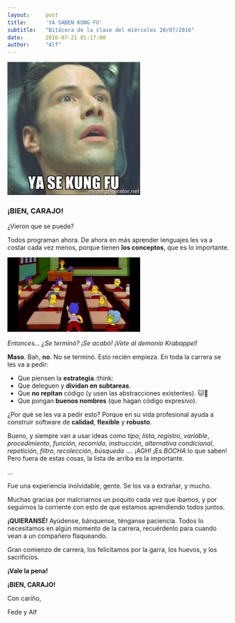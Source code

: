 ```yaml
---
layout:     post
title:      'YA SABEN KUNG FU'
subtitle:   "Bitácora de la clase del miércoles 20/07/2016"
date:       2016-07-21 01:17:00
author:     "Alf"
---
```


![yasekungfu.jpg](/img/2016-07-20/yasekungfu.jpg)

### **¡BIEN, CARAJO!**

¿Vieron que se puede?

Todos programan ahora. De ahora en más aprender lenguajes les va a costar cada vez menos, porque tienen **los conceptos**, que es lo importante.

![aldemonio.jpg](/img/2016-07-20/aldemonio.jpg)

_Entonces... ¿Se terminó? ¡Se acabó! ¡Vete al demonio Krabappel!_

**Maso**. Bah, **no**. No se terminó. Esto recién empieza. En toda la carrera se les va a pedir:

* Que piensen la **estrategia**.:think:
* Que deleguen y **dividan en subtareas**.
* Que **no repitan** código (y usen las abstracciones existentes). :cat::gun:
* Que pongan **buenos nombres** (que hagan código expresivo).

¿Por qué se les va a pedir esto? Porque en su vida profesional ayuda a construir software de **calidad**, **flexible** y **robusto**.

Bueno, y siempre van a usar ideas como _tipo_, _lista_, _registro_, _variable_, _procedimiento_, _función_, _recorrido_, _instrucción_, _alternativa condicional_, _repetición_, _filtro_, _recolección_, _búsqueda_ .... ¡AGH! ¡Es _BOCHA_ lo que saben! Pero fuera de estas cosas, la lista de arriba es la importante.

...

Fue una experiencia inolvidable, gente. Se los va a extrañar, y mucho.

Muchas gracias por malcriarnos un poquito cada vez que íbamos, y por seguirnos la corriente con esto de que estamos aprendiendo todos juntos.

**¡QUIERANSÉ!** Ayúdense, bánquense, ténganse paciencia. Todos lo necesitamos en algún momento de la carrera, recuérdenlo para cuando vean a un compañero flaqueando.

Gran comienzo de carrera, los felicitamos por la garra, los huevos, y los sacrificios.

**¡Vale la pena!**

**¡BIEN, CARAJO!**

Con cariño,

Fede y Alf
